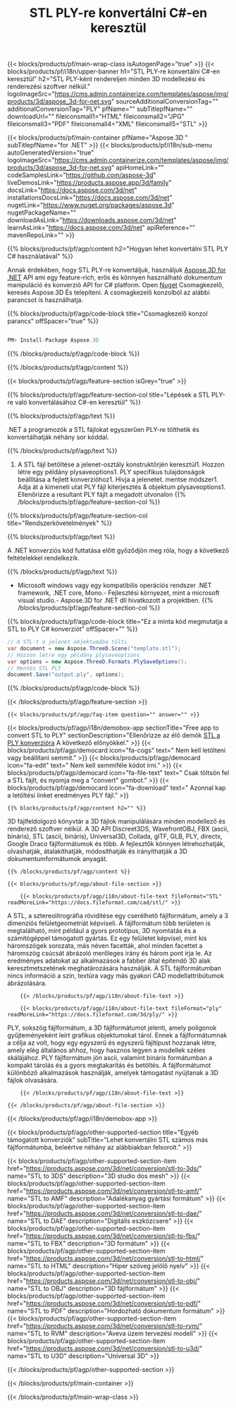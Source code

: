 ﻿---
title: STL PLY-re konvertálni C#-en keresztül 
weight: 3500
url: /hu/net/conversion/stl-to-ply/ 
description: Minta kód a STL to PLY C# konverzióra. API példa kód a batch STL fájlokat PLY konverzióra a vb .NET, asp .NET vagy bármely .NET alapú alkalmazásra.
---
{{< blocks/products/pf/main-wrap-class isAutogenPage="true" >}}
{{< blocks/products/pf/i18n/upper-banner h1="STL PLY-re konvertálni C#-en keresztül" h2="STL PLY-ként rendereljen minden 3D modellezési és renderezési szoftver nélkül." logoImageSrc="https://cms.admin.containerize.com/templates/aspose/img/products/3d/aspose_3d-for-net.svg" sourceAdditionalConversionTag="" additionalConversionTag="PLY" pfName="" subTitlepfName="" downloadUrl="" fileiconsmall1="HTML" fileiconsmall2="JPG" fileiconsmall3="PDF" fileiconsmall4="XML" fileiconsmall5="STL" >}}

{{< blocks/products/pf/main-container pfName="Aspose.3D " subTitlepfName="for .NET" >}}
{{< blocks/products/pf/i18n/sub-menu autoGeneratedVersion="true" logoImageSrc="https://cms.admin.containerize.com/templates/aspose/img/products/3d/aspose_3d-for-net.svg" apiHomeLink="" codeSamplesLink="https://github.com/aspose-3d" liveDemosLink="https://products.aspose.app/3d/family" docsLink="https://docs.aspose.com/3d/net" installationsDocsLink="https://docs.aspose.com/3d/net" nugetLink="https://www.nuget.org/packages/aspose.3d" nugetPackageName="" downloadAsLink="https://downloads.aspose.com/3d/net" learnAsLink="https://docs.aspose.com/3d/net" apiReference="" mavenRepoLink="" >}}

{{% blocks/products/pf/agp/content h2="Hogyan lehet konvertálni STL PLY C# használatával" %}}

 Annak érdekében, hogy STL PLY-re konvertáljuk, használjuk
 [Aspose.3D for .NET](https://products.aspose.com/3d/net) 
 API ami egy feature-rich, erős és könnyen használható dokumentum manipuláció és konverzió API for C# platform. Open
 [Nuget](https://www.nuget.org/packages/aspose.3d) 
 Csomagkezelő, keresés
 Aspose.3D 
 És telepíteni. A csomagkezelő konzolból az alábbi parancsot is használhatja.

{{% blocks/products/pf/agp/code-block title="Csomagkezelő konzol parancs" offSpacer="true" %}}

```cs

PM> Install-Package Aspose.3D


```

{{% /blocks/products/pf/agp/code-block %}}

{{% /blocks/products/pf/agp/content %}}

{{< blocks/products/pf/agp/feature-section isGrey="true" >}}

{{% blocks/products/pf/agp/feature-section-col title="Lépések a STL PLY-re való konvertálásához C#-en keresztül" %}}

{{% blocks/products/pf/agp/text %}}

 .NET a programozók a STL fájlokat egyszerűen PLY-re tölthetik és konvertálhatják néhány sor kóddal.

{{% /blocks/products/pf/agp/text %}}

1. A STL fájl betöltése a jelenet-osztály konstruktőrjén keresztül1. Hozzon létre egy példány plysaveoptions1. PLY specifikus tulajdonságok beállítása a fejlett konverzióhoz1. Hívja a jelenetet. mentse módszer1. Adja át a kimeneti utat PLY fájl kiterjesztés & objektum plysaveoptions1. Ellenőrizze a resultant PLY fájlt a megadott útvonalon
{{% /blocks/products/pf/agp/feature-section-col %}}

{{% blocks/products/pf/agp/feature-section-col title="Rendszerkövetelmények" %}}

{{% blocks/products/pf/agp/text %}}

 A .NET konverziós kód futtatása előtt győződjön meg róla, hogy a következő feltételekkel rendelkezik.

{{% /blocks/products/pf/agp/text %}}

- Microsoft windows vagy egy kompatibilis operációs rendszer .NET framework, .NET core, Mono.- Fejlesztési környezet, mint a microsoft visual studio.- Aspose.3D for .NET dll hivatkozott a projektben.
{{% /blocks/products/pf/agp/feature-section-col %}}

{{% blocks/products/pf/agp/code-block title="Ez a minta kód megmutatja a STL to PLY C# konverziót" offSpacer="" %}}

```cs
// A STL-t a jelenet objektumába tölti 
var document = new Aspose.ThreeD.Scene("template.stl");
// Hozzon létre egy példány plysaveoptions 
var options = new Aspose.ThreeD.Formats.PlySaveOptions();
// Mentés STL PLY 
document.Save("output.ply", options); 


```

{{% /blocks/products/pf/agp/code-block %}}

{{< /blocks/products/pf/agp/feature-section >}}

    {{< blocks/products/pf/agp/faq-item question="" answer="" >}}
 

<!-- aboutfile Starts -->

{{< blocks/products/pf/agp/i18n/demobox-app sectionTitle="Free app to convert STL to PLY" sectionDescription="Ellenőrizze az élő demók [STL a PLY konverzióra](https://products.aspose.app/3d/conversion/stl-to-ply) A következő előnyökkel." >}}
        {{< blocks/products/pf/agp/democard icon="fa-cogs" text=" Nem kell letölteni vagy beállítani semmit." >}}
        {{< blocks/products/pf/agp/democard icon="fa-edit" text=" Nem kell semmiféle kódot írni." >}}
        {{< blocks/products/pf/agp/democard icon="fa-file-text" text=" Csak töltsön fel a STL fájlt, és nyomja meg a \"convert\" gombot." >}}
        {{< blocks/products/pf/agp/democard icon="fa-download" text=" Azonnal kap a letöltési linket eredményes PLY fájl." >}}

    {{% blocks/products/pf/agp/content h2="" %}}

 3D fájlfeldolgozó könyvtár a 3D fájlok manipulálására minden modellező és renderező szoftver nélkül. A 3D API Discreet3DS, WavefrontOBJ, FBX (ascii, bináris), STL (ascii, bináris), Universal3D, Collada, glTF, GLB, PLY, directx, Google Draco fájlformátumok és több. A fejlesztők könnyen létrehozhatják, olvashatják, átalakíthatják, módosíthatják és irányíthatják a 3D dokumentumformátumok anyagát.



    {{% /blocks/products/pf/agp/content %}}

    {{< blocks/products/pf/agp/about-file-section >}}

        {{< blocks/products/pf/agp/i18n/about-file-text fileFormat="STL" readMoreLink="https://docs.fileformat.com/cad/stl/" >}}
A STL, a sztereolitrográfia rövidítése egy cserélhető fájlformátum, amely a 3 dimenziós felületgeometriát képviseli. A fájlformátum több területen is megtalálható, mint például a gyors prototípus, 3D nyomtatás és a számítógéppel támogatott gyártás. Ez egy felületet képvisel, mint kis háromszögek sorozata, más néven facetták, ahol minden facettet a háromszög csúcsát ábrázoló merőleges irány és három pont írja le. Az eredményes adatokat az alkalmazások a fabber által építendő 3D alak keresztmetszetének meghatározására használják. A STL fájlformátumban nincs információ a szín, textúra vagy más gyakori CAD modellattribútumok ábrázolására.

        {{< /blocks/products/pf/agp/i18n/about-file-text >}}

        {{< blocks/products/pf/agp/i18n/about-file-text fileFormat="ply" readMoreLink="https://docs.fileformat.com/3d/ply/" >}}
PLY, sokszög fájlformátum, a 3D fájlformátumot jelenti, amely poligonok gyűjteményeként leírt grafikus objektumokat tárol. Ennek a fájlformátumnak a célja az volt, hogy egy egyszerű és egyszerű fájltípust hozzanak létre, amely elég általános ahhoz, hogy hasznos legyen a modellek széles skálájához. PLY fájlformátum jön ascii, valamint bináris formátumban a kompakt tárolás és a gyors megtakarítás és betöltés. A fájlformátumot különböző alkalmazások használják, amelyek támogatást nyújtanak a 3D fájlok olvasására.

        {{< /blocks/products/pf/agp/i18n/about-file-text >}}

    {{< /blocks/products/pf/agp/about-file-section >}}

{{< /blocks/products/pf/agp/i18n/demobox-app >}}

<!-- aboutfile Ends -->

{{< blocks/products/pf/agp/other-supported-section title="Egyéb támogatott konverziók" subTitle="Lehet konvertálni STL számos más fájlformátumba, beleértve néhány az alábbiakban felsorolt." >}}

{{< blocks/products/pf/agp/other-supported-section-item href="https://products.aspose.com/3d/net/conversion/stl-to-3ds/" name="STL to 3DS" description="3D studio dos mesh" >}}
{{< blocks/products/pf/agp/other-supported-section-item href="https://products.aspose.com/3d/net/conversion/stl-to-amf/" name="STL to AMF" description="Adalékanyag gyártási formátum" >}}
{{< blocks/products/pf/agp/other-supported-section-item href="https://products.aspose.com/3d/net/conversion/stl-to-dae/" name="STL to DAE" description="Digitális eszközcsere" >}}
{{< blocks/products/pf/agp/other-supported-section-item href="https://products.aspose.com/3d/net/conversion/stl-to-fbx/" name="STL to FBX" description="3D formátum" >}}
{{< blocks/products/pf/agp/other-supported-section-item href="https://products.aspose.com/3d/net/conversion/stl-to-html/" name="STL to HTML" description="Hiper szöveg jelölő nyelv" >}}
{{< blocks/products/pf/agp/other-supported-section-item href="https://products.aspose.com/3d/net/conversion/stl-to-obj/" name="STL to OBJ" description="3D fájlformátum" >}}
{{< blocks/products/pf/agp/other-supported-section-item href="https://products.aspose.com/3d/net/conversion/stl-to-pdf/" name="STL to PDF" description="Hordozható dokumentum formátum" >}}
{{< blocks/products/pf/agp/other-supported-section-item href="https://products.aspose.com/3d/net/conversion/stl-to-rvm/" name="STL to RVM" description="Aveva üzem tervezési modell" >}}
{{< blocks/products/pf/agp/other-supported-section-item href="https://products.aspose.com/3d/net/conversion/stl-to-u3d/" name="STL to U3D" description="Universal 3D" >}}

{{< /blocks/products/pf/agp/other-supported-section >}}

{{< /blocks/products/pf/main-container >}}
    
{{< /blocks/products/pf/main-wrap-class >}}